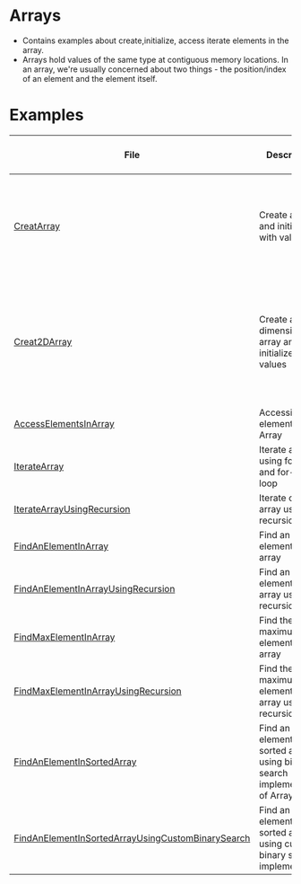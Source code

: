 # Arrays
- Contains examples about create,initialize, access iterate elements in the array.
- Arrays hold values of the same type at contiguous memory locations. In an array, we're usually concerned about two things - the position/index of an element and the element itself.
# Examples
| File                                                                                                                                   | Description                                               | Space and Time Complexity                                                                              |
|----------------------------------------------------------------------------------------------------------------------------------------|-----------------------------------------------------------|--------------------------------------------------------------------------------------------------------|
| [CreatArray](src/main/java/com/yacoders/CreateArray.java)                                                                              | Create a array and initializes with values                | Space: O(n) since we create an array of fixed size N , the space complexity is O(1) and Time: O(1)     |     
| [Creat2DArray](src/main/java/com/yacoders/Create2DArray.java)                                                                          | Create a two-dimensional array and initialize with values | Space : O(m*n) since we create an array of fixed size m*n , the space complexity is O(1) and Time:O(1) |
| [AccessElementsInArray](src/main/java/com/yacoders/AccessElementsInArray.java)                                                         | Accessing elements in Array                               | Space : O(1) and Time: O(n)                                                                            |
| [IterateArray](src/main/java/com/yacoders/IterateArray.java)                                                                           | Iterate array using for loop and for-each loop            | Space: O(1) and Time: O(n)                                                                             |
| [IterateArrayUsingRecursion](src/main/java/com/yacoders/IterateArrayUsingRecursion.java)                                               | Iterate over an array using recursion                     | Space: O(1) and Time: O(n)                                                                             |
| [FindAnElementInArray](src/main/java/com/yacoders/FindAnElementInArray.java)                                                           | Find an element in an array                               | Space: O(1) and Time: O(n)                                                                             |
| [FindAnElementInArrayUsingRecursion](src/main/java/com/yacoders/FindAnElementInArrayUsingRecursion.java)                               | Find an element in an array using recursion               | Space: O(1) and Time: O(n)                                                                             |
| [FindMaxElementInArray](src/main/java/com/yacoders/FindMaxElementInArray.java)                                                         | Find the maximum element in an array                      | Space: O(1) and Time: O(n)                                                                             |
| [FindMaxElementInArrayUsingRecursion](src/main/java/com/yacoders/FindMaxElementInArrayUsingRecursion.java)                             | Find the maximum element in an array using recursion      | Space: O(1) and Time: O(n)                                                                             |
| [FindAnElementInSortedArray](src/main/java/com/yacoders/FindAnElementInSortedArray.java)                                               | Find an element in a sorted array using binary search implementation of Arrays class           | Space: O(1) and Time: O(log n)                                                                             |
| [FindAnElementInSortedArrayUsingCustomBinarySearch](src/main/java/com/yacoders/FindAnElementInSortedArrayUsingCustomBinarySearch.java) | Find an element in a sorted array using custom binary search implementation           | Space: O(1) and Time: O(log n)                                                                             |

